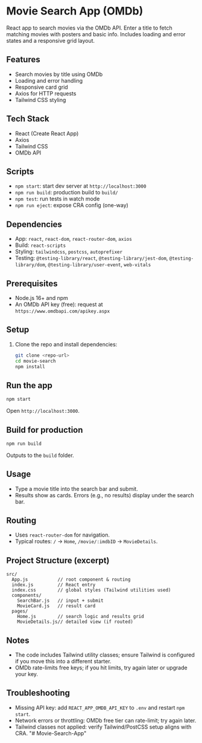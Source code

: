 # Movie Search App (OMDb)

React app to search movies via the OMDb API. Enter a title to fetch matching movies with posters and basic info. Includes loading and error states and a responsive grid layout.

## Features

- Search movies by title using OMDb
- Loading and error handling
- Responsive card grid
- Axios for HTTP requests
- Tailwind CSS styling

## Tech Stack

- React (Create React App)
- Axios
- Tailwind CSS
- OMDb API

## Scripts

- `npm start`: start dev server at `http://localhost:3000`
- `npm run build`: production build to `build/`
- `npm test`: run tests in watch mode
- `npm run eject`: expose CRA config (one-way)

## Dependencies

- App: `react`, `react-dom`, `react-router-dom`, `axios`
- Build: `react-scripts`
- Styling: `tailwindcss`, `postcss`, `autoprefixer`
- Testing: `@testing-library/react`, `@testing-library/jest-dom`, `@testing-library/dom`, `@testing-library/user-event`, `web-vitals`

## Prerequisites

- Node.js 16+ and npm
- An OMDb API key (free): request at `https://www.omdbapi.com/apikey.aspx`

## Setup

1. Clone the repo and install dependencies:

   ```bash
   git clone <repo-url>
   cd movie-search
   npm install
   ```

## Run the app

```bash
npm start
```

Open `http://localhost:3000`.

## Build for production

```bash
npm run build
```

Outputs to the `build` folder.

## Usage

- Type a movie title into the search bar and submit.
- Results show as cards. Errors (e.g., no results) display under the search bar.

## Routing

- Uses `react-router-dom` for navigation.
- Typical routes: `/` → `Home`, `/movie/:imdbID` → `MovieDetails`.

## Project Structure (excerpt)

```
src/
  App.js           // root component & routing
  index.js         // React entry
  index.css        // global styles (Tailwind utilities used)
  components/
    SearchBar.js   // input + submit
    MovieCard.js   // result card
  pages/
    Home.js        // search logic and results grid
    MovieDetails.js// detailed view (if routed)
```

## Notes

- The code includes Tailwind utility classes; ensure Tailwind is configured if you move this into a different starter.
- OMDb rate-limits free keys; if you hit limits, try again later or upgrade your key.

## Troubleshooting

- Missing API key: add `REACT_APP_OMDB_API_KEY` to `.env` and restart `npm start`.
- Network errors or throttling: OMDb free tier can rate-limit; try again later.
- Tailwind classes not applied: verify Tailwind/PostCSS setup aligns with CRA.
"# Movie-Search-App" 

